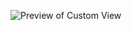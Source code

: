 ![Preview of Custom View](https://github.com/aashishtathod/Custom-Circular-Progress-Indicator/assets/88925310/9741237d-9b6f-4cb3-8433-a926f7e6514d)
